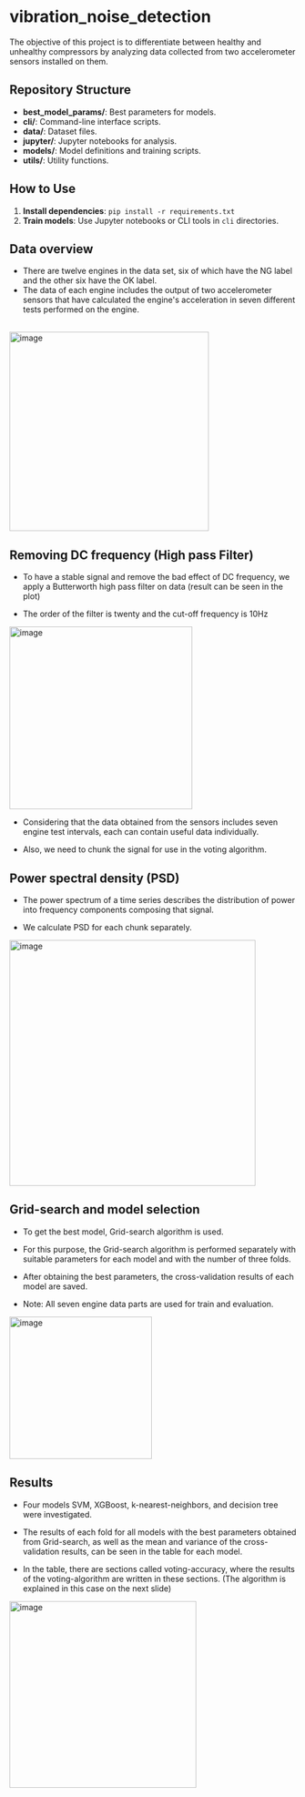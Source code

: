# vibration_noise_detection

The objective of this project is to differentiate between healthy and unhealthy compressors by analyzing data collected from two accelerometer sensors installed on them.

## Repository Structure

- **best_model_params/**: Best parameters for models.
- **cli/**: Command-line interface scripts.
- **data/**: Dataset files.
- **jupyter/**: Jupyter notebooks for analysis.
- **models/**: Model definitions and training scripts.
- **utils/**: Utility functions.

## How to Use

1. **Install dependencies**: `pip install -r requirements.txt`
3. **Train models**: Use Jupyter notebooks or CLI tools in `cli` directories.

## Data overview

* There are twelve engines in the data set, six of which have the NG label and the other six have the OK label.
* The data of each engine includes the output of two accelerometer sensors that have calculated the engine's acceleration in seven different tests performed on the engine.

<br />

<img width="350" alt="image" src="https://github.com/MiladSoleymani/vibration_noise_detection/assets/78655282/8172723f-7395-4311-998a-0c6f628caaa3">

## Removing DC frequency (High pass Filter)

* To have a stable signal and remove the bad effect of DC frequency, we apply a Butterworth high pass filter on data (result can be seen in the plot)

* The order of the filter is twenty and the cut-off frequency is 10Hz

<img width="321" alt="image" src="https://github.com/MiladSoleymani/vibration_noise_detection/assets/78655282/4b153813-367f-4180-911b-7f91a593bc4e">

* Considering that the data obtained from the sensors includes seven engine test intervals, each can contain useful data individually.

* Also, we need to chunk the signal for use in the voting algorithm.

## Power spectral density (PSD)

* The power spectrum of a time series describes the distribution of power into frequency components composing that signal.

* We calculate PSD for each chunk separately.

<img width="432" alt="image" src="https://github.com/MiladSoleymani/vibration_noise_detection/assets/78655282/212d7ce4-91de-4197-8de2-82c3e5dac803">

## Grid-search and model selection

* To get the best model, Grid-search algorithm is used.

* For this purpose, the Grid-search algorithm is performed separately with suitable parameters for each model and with the number of three folds.

* After obtaining the best parameters, the cross-validation results of each model are saved.

* Note: All seven engine data parts are used for train and evaluation.

<img width="250" alt="image" src="https://github.com/MiladSoleymani/vibration_noise_detection/assets/78655282/edc5bdaa-115e-44b5-bc0f-c07d1f2e33f3">

## Results

* Four models SVM, XGBoost, k-nearest-neighbors, and decision tree were investigated.

* The results of each fold for all models with the best parameters obtained from Grid-search, as well as the mean and variance of the cross-validation results, can be seen in the table for each model.
  
* In the table, there are sections called voting-accuracy, where the results of the voting-algorithm are written in these sections. (The algorithm is explained in this case on the next slide)

<img width="328" alt="image" src="https://github.com/MiladSoleymani/vibration_noise_detection/assets/78655282/fd1ff7ef-8a8d-4cb2-b2d8-0e9b244f7bc0">

